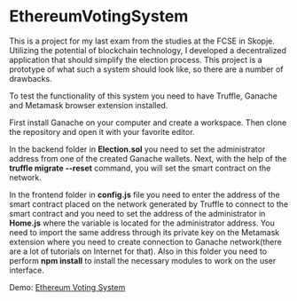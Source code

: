 # EthereumVotingSystem

This is a project for my last exam from the studies at the FCSE in Skopje.
Utilizing the potential of blockchain technology, I developed a decentralized application that should simplify the election process. This project is a prototype of what such a system should look like, so there are a number of drawbacks.

To test the functionality of this system you need to have Truffle, Ganache and Metamask browser extension installed.

First install Ganache on your computer and create a workspace. Then clone the repository and open it with your favorite editor.

In the backend folder in **Election.sol** you need to set the administrator address from one of the created Ganache wallets. Next, with the help of the **truffle migrate --reset** command, you will set the smart contract on the network.

In the frontend folder in **config.js** file you need to enter the address of the smart contract placed on the network generated by Truffle to connect to the smart contract and you need to set the address of the administrator in **Home.js** where the variable is located for the administrator address. You need to import the same address through its private key on the Metamask extension where you need to create connection to Ganache network(there are a lot of tutorials on Internet for that). Also in this folder you need to perform **npm install** to install the necessary modules to work on the user interface.

Demo: [Ethereum Voting System](https://youtu.be/At8TjTNHW6o "Ethereum Voting System")
